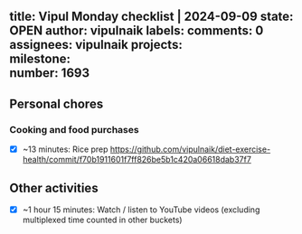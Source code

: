 title:	Vipul Monday checklist | 2024-09-09
state:	OPEN
author:	vipulnaik
labels:	
comments:	0
assignees:	vipulnaik
projects:	
milestone:	
number:	1693
--
## Personal chores

### Cooking and food purchases

- [x] ~13 minutes: Rice prep https://github.com/vipulnaik/diet-exercise-health/commit/f70b1911601f7ff826be5b1c420a06618dab37f7

## Other activities

- [x] ~1 hour 15 minutes: Watch / listen to YouTube videos (excluding multiplexed time counted in other buckets)
